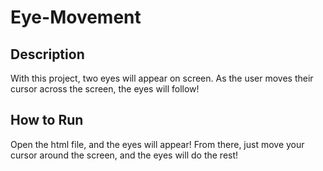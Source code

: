 # Eye-Movement

## Description
With this project, two eyes will appear on screen. As the user moves their cursor across the screen, the eyes will follow!

## How to Run
Open the html file, and the eyes will appear! From there, just move your cursor around the screen, and the eyes will do the rest!
